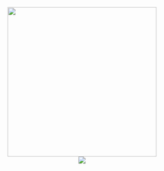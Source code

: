 <p align=center>
<img src="https://github.com/user-attachments/assets/80dbd57f-e4c2-40dc-9831-d5b86b1e6c96" width="340px"><br>
<img src="https://media.tenor.com/9ja3Utz1tdwAAAAM/silly-silly-cat.gif">
</p>
